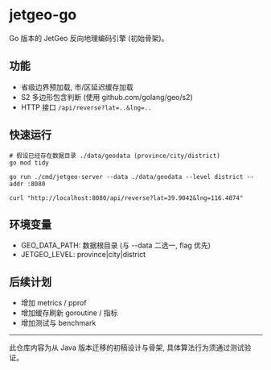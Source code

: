 # jetgeo-go

Go 版本的 JetGeo 反向地理编码引擎 (初始骨架)。

## 功能
- 省级边界预加载, 市/区延迟缓存加载
- S2 多边形包含判断 (使用 github.com/golang/geo/s2)
- HTTP 接口 `/api/reverse?lat=..&lng=..`

## 快速运行
```
# 假设已经存在数据目录 ./data/geodata (province/city/district)
go mod tidy

go run ./cmd/jetgeo-server --data ./data/geodata --level district --addr :8080

curl "http://localhost:8080/api/reverse?lat=39.9042&lng=116.4074"
```

## 环境变量
- GEO_DATA_PATH: 数据根目录 (与 --data 二选一, flag 优先)
- JETGEO_LEVEL: province|city|district

## 后续计划
- 增加 metrics / pprof
- 增加缓存刷新 goroutine / 指标
- 增加测试与 benchmark

---
此仓库内容为从 Java 版本迁移的初稿设计与骨架, 具体算法行为须通过测试验证。
